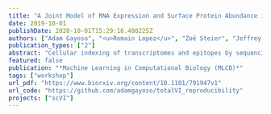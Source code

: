 ```yaml
---
title: "A Joint Model of RNA Expression and Surface Protein Abundance in Single Cells"
date: 2019-10-01
publishDate: 2020-10-01T15:29:16.480225Z
authors: ["Adam Gayoso", "<u>Romain Lopez</u>", "Zoë Steier", "Jeffrey Regier", "Aaron Streets", "Nir Yosef"]
publication_types: ["2"]
abstract: "Cellular indexing of transcriptomes and epitopes by sequencing (CITE-seq) combines unbiased single-cell transcriptome measurements with surface protein quantification comparable to flow cytometry, the gold standard for cell type identification. However, current analysis pipelines cannot address the two primary challenges of CITE-seq data: combining both modalities in a shared latent space that harnesses the power of the paired measurements, and handling the technical artifacts of the protein measurement, which is obscured by non-negligible background noise. Here we present Total Variational Inference (totalVI), a fully probabilistic end-to-end framework for normalizing and analyzing CITE-seq data, based on a hierarchical Bayesian model. In totalVI, the mRNA and protein measurements for each cell are generated from a low-dimensional latent random variable unique to that cell, representing its cellular state. totalVI uses deep neural networks to specify conditional distributions. By leveraging advances in stochastic variational inference, it scales easily to millions of cells. Explicit modeling of nuisance factors enables totalVI to produce denoised data in both domains, as well as a batch-corrected latent representation of cells for downstream analysis tasks."
featured: false
publication: "*Machine Learning in Computational Biology (MLCB)*"
tags: ["workshop"]
url_pdf: "https://www.biorxiv.org/content/10.1101/791947v1"
url_code: "https://github.com/adamgayoso/totalVI_reproducibility"
projects: ["scVI"]
---
```


